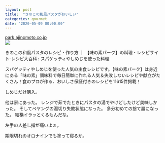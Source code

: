 ```yaml
---
layout: post
title:  "きのこの和風パスタがおいしい"
categories: gourmet
date: "2020-05-09 00:00:00"
---
```



<div class="card">
  <a href="https://park.ajinomoto.co.jp/recipe/card/801305/"></a>
  <div class="card__header">
    <a href="https://park.ajinomoto.co.jp/recipe/card/801305/">park.ajinomoto.co.jp</a>
  </div>
  <div class="card__image">
    <img src="https://park.ajinomoto.co.jp/wp-content/uploads/2019/02/801305.jpeg">
  </div>
  <div class="card__title">
    <p>きのこの和風パスタのレシピ・作り方 ｜ 【味の素パーク】の料理・レシピサイト‐レシピ大百科 : スパゲッティやしめじを使った料理</p>
  </div>
  <div class="card__description">
    <p>スパゲッティやしめじを使った人気の主食レシピです。【味の素パーク】は身近にある「味の素」調味料で毎日簡単に作れる人気＆失敗しないレシピや献立がたくさん！食のプロが作る、おいしさ保証付きのレシピを11615件掲載！</p>
  </div>
</div>


しめじだけ購入。

他は家にあった。
レンジで茹でたときにパスタの湯でやけどしたけど美味しかった。
そしてペヤングの湯切り失敗状態になった。
多分初めての捨て麺になった。
結構イラッとくるもんだな。

左手の人差し指が痛いよぉ。

期限切れのオロナインでも塗って寝るか。
